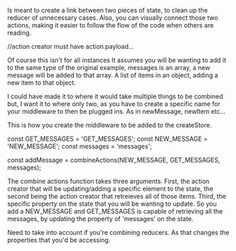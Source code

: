 Is meant to create a link between two pieces of state, to clean up the reducer of unnecessary cases.
Also, you can visually connect those two actions, making it easier to follow the flow of the code when others are reading.

//action creator must have action.payload...

Of course this isn't for all instances
It assumes you will be wanting to add it to the same type of the original
example, messages is an array, a new message will be added to that array.
A list of items in an object, adding a new item to that object.

I could have made it to where it would take multiple things to be combined but, I want it to where only two, as you have to create a specific name for your middleware to then be plugged ins. As in newMessage, newItem etc...

This is how you create the middleware to be added to the createStore.

const GET_MESSAGES = 'GET_MESSAGES';
const NEW_MESSAGE = 'NEW_MESSAGE';
const messages = 'messages';

const addMessage = combineActions(NEW_MESSAGE, GET_MESSAGES, messages);

The combine actions function takes three arguments. First, the action creator that will be updating/adding a specific element to the state, the second being the action creator that retreieves all of those items. Third, the specific property on the state that you will be wanting to update.
So you add a NEW_MESSAGE and GET_MESSAGES is capable of retrieving all the messages, by updating the property of 'messages' on the state.

Need to take into account if you're combining reducers. As that changes the properties that you'd be accessing.
